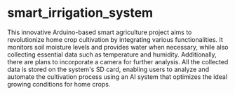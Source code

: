 # smart_irrigation_system
This innovative Arduino-based smart agriculture project aims to revolutionize home crop cultivation by integrating various functionalities. It monitors soil moisture levels and provides water when necessary, while also collecting essential data such as temperature and humidity. Additionally, there are plans to incorporate a camera for further analysis. All the collected data is stored on the system's SD card, enabling users to analyze and automate the cultivation process using an AI system that optimizes the ideal growing conditions for home crops.
